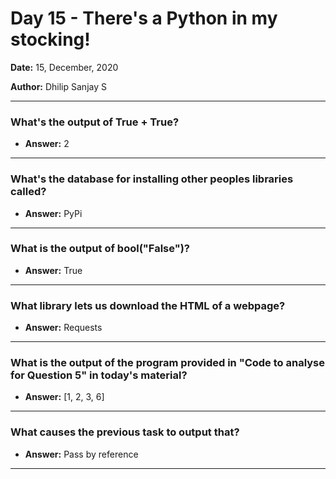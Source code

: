 # Day 15 - There's a Python in my stocking!

**Date:** 15, December, 2020

**Author:** Dhilip Sanjay S

---

### What's the output of True + True?
- **Answer:** 2

---

### What's the database for installing other peoples libraries called?
- **Answer:** PyPi

---

### What is the output of bool("False")?
- **Answer:** True

---

### What library lets us download the HTML of a webpage?
- **Answer:** Requests

---

### What is the output of the program provided in "Code to analyse for Question 5" in today's material?
- **Answer:** [1, 2, 3, 6]

---

### What causes the previous task to output that?
- **Answer:** Pass by reference

---